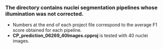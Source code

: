 ### The directory contains nuclei segmentation pipelines whose illumination was not corrected.
- Numbers at the end of each project file correspond to the average F1 score obtained for each pipeline.
- **CP_prediction_06269_40Images.cpproj** is tested with 40 nuclei images.
